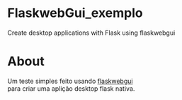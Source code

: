 # FlaskwebGui_exemplo
 Create desktop applications with Flask using flaskwebgui

# About
Um teste simples feito usando 
[flaskwebgui](https://github.com/ClimenteA/flaskwebgui)  
para criar uma aplição desktop flask nativa.
